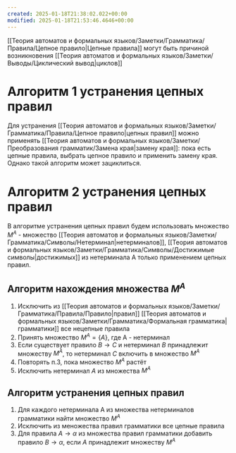 ```yaml
---
created: 2025-01-18T21:38:02.022+00:00
modified: 2025-01-18T21:53:46.4646+00:00
---
```

[[Теория автоматов и формальных языков/Заметки/Грамматика/Правила/Цепное правило|Цепные правила]] могут быть причиной возникновения [[Теория автоматов и формальных языков/Заметки/Выводы/Циклический вывод|циклов]]

# Алгоритм 1 устранения цепных правил
Для устранения [[Теория автоматов и формальных языков/Заметки/Грамматика/Правила/Цепное правило|цепных правил]] можно применять [[Теория автоматов и формальных языков/Заметки/Преобразования грамматик/Замена края|замену края]]: пока есть цепные правила, выбрать цепное правило и применить замену края. Однако такой алгоритм может зациклиться.

# Алгоритм 2 устранения цепных правил
В алгоритме устранения цепных правил будем использовать множество $M^A$ - множество [[Теория автоматов и формальных языков/Заметки/Грамматика/Символы/Нетерминал|нетерминалов]], [[Теория автоматов и формальных языков/Заметки/Грамматика/Символы/Достижимые символы|достижимых]] из нетерминала A только применением цепных правил.

## Алгоритм нахождения множества $M^A$
1) Исключить из [[Теория автоматов и формальных языков/Заметки/Грамматика/Правила/Правило|правил]] [[Теория автоматов и формальных языков/Заметки/Грамматика/Формальная грамматика|грамматики]] все нецепные правила
2) Принять множество $M^A = \{A\}$, где A - нетерминал
3) Если существует правило $B \rightarrow C$ и нетерминал $B$ принадлежит множеству $M^A$, то нетерминал $C$ включить в множество $M^A$
4) Повторять п.3, пока множество $M^A$ растёт
5) Исключить нетерминал $A$ из множества $M^A$

## Алгоритм устранения цепных правил
1) Для каждого нетерминала A из множества нетерминалов грамматики найти множество $M^A$
2) Исключить из меножества правил грамматики все цепные правила
3) Для правила $A \rightarrow \alpha$ из множества правил грамматики добавить правило $B \rightarrow \alpha$, если $A$ принадлежит множеству $M^A$